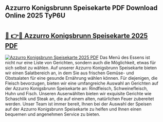 ## Azzurro Konigsbrunn Speisekarte PDF Download Online 2025 TyP6U

# <h2><a href="http://gcb2zu.nevu.top/?p=Azzurro+Konigsbrunn+Speisekarte">🔗 👉🔴 Azzurro Konigsbrunn Speisekarte 2025 PDF</a></h2>

[![Azzurro Konigsbrunn Speisekarte 2025 PDF](https://i.imgur.com/dBaPXMq.png)](http://gcb2zu.nevu.top/?p=Azzurro+Konigsbrunn+Speisekarte)
Das Menü des Essens ist nicht nur eine Liste von Gerichten, sondern auch die Möglichkeit, etwas für sich selbst zu wählen. Auf unserer Azzurro Konigsbrunn Speisekarte bieten wir einen Salatbereich an, in dem Sie aus frischen Gemüse- und Obstsalaten für eine gesunde Ernährung wählen können. Für diejenigen, die Fleisch bevorzugen, bieten wir eine umfangreiche Auswahl an Gerichten auf der Azzurro Konigsbrunn Speisekarte an: Rindfleisch, Schweinefleisch, Huhn und Fisch. Unseren Auserwählten bieten wir exquisite Gerichte wie Schaschlik und Steak an, die auf einem alten, natürlichen Feuer zubereitet werden. Unser Team ist immer bereit, Ihnen bei der Auswahl der Speisen auf der Azzurro Konigsbrunn Speisekarte zu helfen und Ihnen einen bequemen und angenehmen Service zu bieten.
